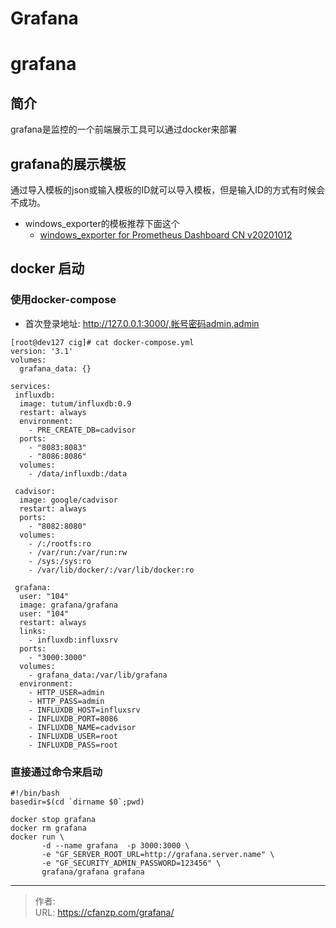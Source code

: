 # Grafana


<!--more-->
# grafana
## 简介
grafana是监控的一个前端展示工具可以通过docker来部署

## grafana的展示模板
通过导入模板的json或输入模板的ID就可以导入模板，但是输入ID的方式有时候会不成功。
- windows_exporter的模板推荐下面这个
  - [windows_exporter for Prometheus Dashboard CN v20201012](https://grafana.com/grafana/dashboards/10467-1-windows-exporter-for-prometheus-dashboard-cn-v20201012/)


## docker 启动
### 使用docker-compose
- 首次登录地址: http://127.0.0.1:3000/,帐号密码admin,admin
```
[root@dev127 cig]# cat docker-compose.yml
version: '3.1'
volumes:
  grafana_data: {}
 
services:
 influxdb:
  image: tutum/influxdb:0.9
  restart: always
  environment:
    - PRE_CREATE_DB=cadvisor
  ports:
    - "8083:8083"
    - "8086:8086"
  volumes:
    - /data/influxdb:/data

 cadvisor:
  image: google/cadvisor
  restart: always
  ports:
    - "8082:8080"
  volumes:
    - /:/rootfs:ro
    - /var/run:/var/run:rw
    - /sys:/sys:ro
    - /var/lib/docker/:/var/lib/docker:ro
 
 grafana:
  user: "104"
  image: grafana/grafana
  user: "104"
  restart: always
  links:
    - influxdb:influxsrv
  ports:
    - "3000:3000"
  volumes:
    - grafana_data:/var/lib/grafana
  environment:
    - HTTP_USER=admin
    - HTTP_PASS=admin
    - INFLUXDB_HOST=influxsrv
    - INFLUXDB_PORT=8086
    - INFLUXDB_NAME=cadvisor
    - INFLUXDB_USER=root
    - INFLUXDB_PASS=root
```

### 直接通过命令来启动
```
#!/bin/bash
basedir=$(cd `dirname $0`;pwd)

docker stop grafana
docker rm grafana
docker run \ 
       -d --name grafana  -p 3000:3000 \ 
       -e "GF_SERVER_ROOT_URL=http://grafana.server.name" \
       -e "GF_SECURITY_ADMIN_PASSWORD=123456" \
       grafana/grafana grafana
```


---

> 作者:   
> URL: https://cfanzp.com/grafana/  

